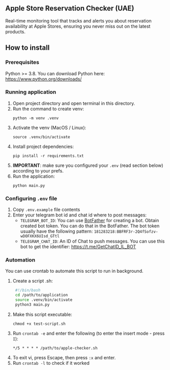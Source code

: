 ## Apple Store Reservation Checker (UAE)

Real-time monitoring tool that tracks and alerts you about reservation availability at Apple Stores, ensuring you never miss out on the latest products.

## How to install

### Prerequisites

Python >= 3.8. You can download Python here: https://www.python.org/downloads/

### Running application

1. Open project directory and open terminal in this directory.
2. Run the command to create venv: 
    ```
    python -m venv .venv
    ```
3. Activate the venv (MacOS / Linux): 
    ```
    source .venv/bin/activate
    ```
4. Install project dependencies: 
    ```
    pip install -r requirements.txt
    ```
5. <b>IMPORTANT</b>: make sure you configured your `.env` (read section below) according to your prefs. 
6. Run the application: 
    ```
    python main.py
    ``` 

### Configuring `.env` file

1. Copy `.env.example` file contents
2. Enter your telegram bot id and chat id where to post messages:
    - `TELEGRAM_BOT_ID`: You can use [BotFather](https://t.me/BotFather) for creating a bot. Obtain created bot token. You can do that in the BotFather. The bot token usually have the following pattern: `181283218:BBFRF3r-2Q4fSofzv-wDOFXKX6UIsd_GTtl`
    - `TELEGRAM_CHAT_ID`: An ID of Chat to push messages. You can use this bot to get the identifier: https://t.me/GetChatID_IL_BOT


### Automation

You can use crontab to automate this script to run in background.

1. Create a script .sh:
   ```sh
    #!/bin/bash
    cd /path/to/application
    source .venv/bin/activate
    python3 main.py
   ```
2. Make this script executable:
   ```
   chmod +x test-script.sh
   ```
3. Run `crontab -e` and enter the following (to enter the insert mode - press `I`):
   ```
   */5 * * * * /path/to/apple-checker.sh
   ```
4. To exit vi, press Escape, then press `:x` and enter.
5. Run `crontab -l` to check if it worked

